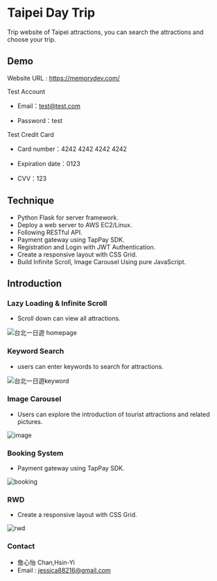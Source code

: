 # Taipei Day Trip

Trip website of Taipei attractions, you can search the attractions and choose your trip.

## Demo

Website URL : https://memorydev.com/

Test Account

- Email：test@test.com

- Password：test

Test Credit Card

- Card number：4242 4242 4242 4242

- Expiration date：0123

- CVV：123

## Technique

- Python Flask for server framework.
- Deploy a web server to AWS EC2/Linux.
- Following RESTful API.
- Payment gateway using TapPay SDK.
- Registration and Login with JWT Authentication.
- Create a responsive layout with CSS Grid.
- Build Infinite Scroll, Image Carousel Using pure JavaScript.

## Introduction

### Lazy Loading & Infinite Scroll

- Scroll down can view all attractions.

![台北一日遊 homepage](https://user-images.githubusercontent.com/94737861/176992591-f8c62d60-94ae-495c-a7f3-57142ed6861d.gif)


### Keyword Search

- users can enter keywords to search for attractions.

![台北一日遊keyword](https://user-images.githubusercontent.com/94737861/176992720-f1e5dc93-7516-4d8c-9a3a-31d643174be8.gif)


### Image Carousel
- Users can explore the introduction of tourist attractions and related pictures.

![image](https://user-images.githubusercontent.com/94737861/176994093-8f24323d-e94b-426b-b85a-f858b0b9f8e3.gif)


### Booking System
- Payment gateway using TapPay SDK.

![booking](https://user-images.githubusercontent.com/94737861/176994167-246ba8f4-5fb0-4fad-bab8-b64c4f276441.gif)


### RWD
- Create a responsive layout with CSS Grid.

![rwd](https://user-images.githubusercontent.com/94737861/176994319-64fd0b1a-389a-4f81-8193-489d4285edf0.gif)



### Contact
- 詹心怡 Chan,Hsin-Yi
- Email : jessica88216@gmail.com
